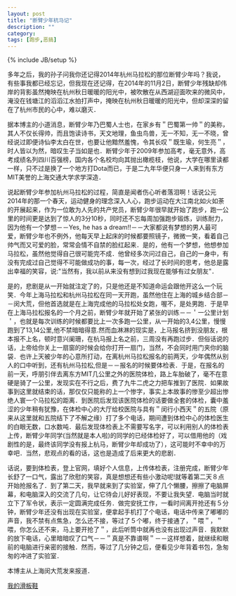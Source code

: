 ```yaml
---
layout: post
title: "断臂少年杭马记"
description: ""
category: 
tags: [跑步,恶搞]
---
```

{% include JB/setup %}

多年之后，我的孙子问我你还记得2014年杭州马拉松的那位断臂少年吗？我说，有些事我都已经忘记，但我现在还记得，在2014年的11月2日，断臂少年残缺却伟岸的背影虽然掩映在杭州秋日暖暖的阳光中，被吹散在从西湖迎面吹来的微风中，淹没在钱塘江的滔滔江水拍打声中，掩映在杭州秋日暖暖的阳光中，但却深深的留在了杭州市民的心中，难以磨灭．

据本博主的小道消息，断臂少年乃巴蜀人士也，在家乡有＂巴蜀第一帅＂的美称，其人不仅长得帅，而且饱读诗书，天文地理，鱼虫鸟兽，无一不知，无一不晓，曾经说过即便诗仙李太白在世，也要让他黯然羞愧，令其长叹＂既生瑜，何生亮＂，时人皆以为然，暗叹生子当如是也．断臂少年于2009年参加高考，毫无意外，高考成绩名列四川百强榜，国内各个名校均向其抛出橄榄枝，他说，大学在哪里读都一样，只不过是换了一个地方打Dota而已，于是二九年华便只身一人来到有东方MIT美誉的上海交通大学求学深造．

说起断臂少年参加杭州马拉松的过程，简直是闻者伤心听者落泪啊！话说公元2014年的那一个春天，运动健身的理念深入人心，跑步运动在大江南北如火如荼的开展起来，作为一位敢为人先的共产党员，断臂少年很早就开始了跑步，跑一公里的时间更是达到了惊人的3分10秒，同时还不忘每周加强跑步锻炼，训练耐力，因为他有一个梦想－－Yes, he has a dream!!－－大家都说有梦想的男人最可爱，断臂少年也不例外，他每天早上起床的时候都要照镜子，微微一笑，看着自己帅气而又可爱的脸，常常会情不自禁的脸红起来．是的，他有一个梦想，他想参加马拉松，虽然他觉得自己很可能完不成．他曾经多次问过自己，自己的一身中，有没有完成过自己觉得不可能做成功的事，每一次，经过了长时间的思考，他总是露出幸福的笑容，说:"当然有，我以前从来没有想到过我现在能够有过女朋友"．

是的，悲剧是从一开始就注定了的，只是他还是不知道命运会跟他开这么一个玩笑．今年上海马拉松和杭州马拉松在同一天开跑，虽然他住在上海的城乡结合部－－闵大荒，但他首选就是在上海完成他的马拉松处女跑，喔不，是处男跑．于是早在上海马拉松报名的一个月之前，断臂少年就开始了紧张的训练－－＇一公里计划＇，也就是每次训练的时候都要比上一次多跑一公里，从一开始的3,4公里，慢慢跑到了13,14公里,他不禁暗暗得意.然而血淋淋的现实是，上马报名挤到没朋友，根本报不上名，顿时意兴阑珊，在杭马报上名之前，三周没有再跑过步．但俗话说的话，上帝给你关上一扇窗的时候会给你打开一扇门，当然，不会同时用门夹你的脑袋．也许上天被少年的心意所打动，在离杭州马拉松报名的前两天，少年偶然从别人的口中听到，还有杭州马拉松,但是－－报名的时候要体检表．于是，在报名的前一天，呼朋引伴去离东方MIT几公里之外的医院体检，路上车胎破了，毫不在意硬是骑了一公里，发现实在不行之后，费了九牛二虎之力把车推到了医院．如果故事到这里就结束的话，那仅仅只能称的上一个惨字，事实上本故事的惨至少超出惨绝人寰一个马拉松的距离．到医院后发现该医院体检的话要做全套的体检，囊中羞涩的少年稍有犹豫，在体检中心的大厅给校医院与具有＂闵行小西天＂的五院（原来从这里就和五院结下了不解之缘）打了多个电话，期间遭到体检中心的体检医生的白眼无数，口水数吨．最后发现体检表上不需要写名字，可以利用别人的体检表上传，断臂少年同学(当然就是本人啦)的同学的已经体检好了，可以借用他的（戏剧性的是，最终该同学没有报上杭马，断臂少年却成功了），这可能时不幸中的万幸吧．当然，悲观点的看的话，这也是造成了后来更大的悲剧．

话说，要到体检表，登上官网，填好个人信息，上传体检表，注册完成，断臂少年长舒了一口气，露出了欣慰的笑容，真是想想还有些小激动呢!就等着第二天８点开始抢报名了．到了第二天，我早就来到了实验室，伸了几个懒腰，擦擦了电脑屏幕，和电脑深入的交流了几句，让它待会儿好好表现，不要让我失望．电脑当时就立下了军令状，表示一定圆满完成任务．做完安抚工作，一看时间离开抢还有５分钟，断臂少年还没有出现在实验室，便拿起手机打了个电话，电话中传来了嘟嘟的声音，我不禁有点焦急，怎么还不接，等过了５个嘟，终于接通了，＂喂＂，＂喂，你怎么还不来，马上要开抢了＂，此后听筒中就再也没有出现过声音．我默默的放下电话，心里暗暗叹了口气－－＂真是不靠谱啊＂－－这样想着，就继续和眼前的电脑进行亲密的接触．然而，等过了几分钟之后，便看见少年背着书包，急匆匆的冲进了实验室．

本博主从上海闵大荒发来报道．

[我的滑板鞋](http://music.163.com/#/song?id=28605055)
